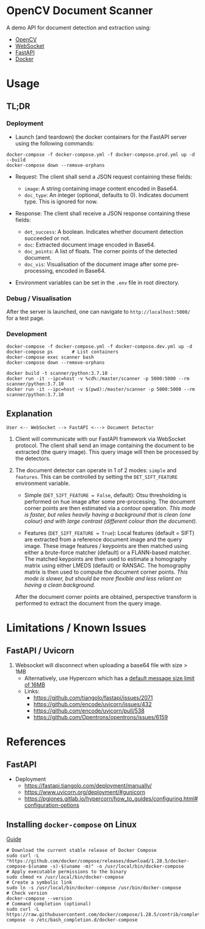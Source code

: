 # OpenCV Document Scanner

A demo API for document detection and extraction using:
* [OpenCV](https://docs.opencv.org/master/)
* [WebSocket](https://developer.mozilla.org/en-US/docs/Web/API/WebSockets_API)
* [FastAPI](https://fastapi.tiangolo.com/advanced/websockets/)
* [Docker](https://docs.docker.com/reference/)


# Usage

## TL;DR

### Deployment

* Launch (and teardown) the docker containers for the FastAPI server using the following commands:
```shell script
docker-compose -f docker-compose.yml -f docker-compose.prod.yml up -d --build
docker-compose down --remove-orphans
```

* Request: The client shall send a JSON request containing these fields:
    
    * `image`: A string containing image content encoded in Base64.
    * `doc_type`: An integer (optional, defaults to 0).
        Indicates document type. This is ignored for now.

* Response: The client shall receive a JSON response containing these fields:
    
    * `det_success`: A boolean. Indicates whether document detection succeeded or not.
    * `doc`: Extracted document image encoded in Base64.
    * `doc_points`: A list of floats. The corner points of the detected document.
    * `doc_vis`: Visualisation of the document image after some pre-processing, encoded in Base64.

* Environment variables can be set in the `.env` file in root directory.

### Debug / Visualisation

After the server is launched, one can navigate to `http://localhost:5000/` for a test page.

### Development

```shell script
docker-compose -f docker-compose.yml -f docker-compose.dev.yml up -d
docker-compose ps       # List containers
docker-compose exec scanner bash
docker-compose down --remove-orphans
```
```shell script
docker build -t scanner/python:3.7.10 .
docker run -it --ipc=host -v %cd%:/master/scanner -p 5000:5000 --rm scanner/python:3.7.10
docker run -it --ipc=host -v $(pwd):/master/scanner -p 5000:5000 --rm scanner/python:3.7.10
```

## Explanation
```
User <-- WebSocket --> FastAPI <---> Document Detector
```

1. Client will communicate with our FastAPI framework via WebSocket protocol.
The client shall send an image containing the document to be extracted (the query image).
This query image will then be processed by the detectors.

2. The document detector can operate in 1 of 2 modes: `simple` and `features`. 
This can be controlled by setting the `DET_SIFT_FEATURE` environment variable.

    * Simple (`DET_SIFT_FEATURE = False`, default): 
    Otsu thresholding is performed on hue image after some pre-processing. 
    The document corner points are then estimated via a contour operation.
    _This mode is faster, but relies heavily having a background that is clean (one colour) 
    and with large contrast (different colour than the document)._
    
    * Features (`DET_SIFT_FEATURE = True`): 
    Local features (default = SIFT) are extracted from a reference document image and the query image.
    These image features / keypoints are then matched using either a brute-force matcher (default) or a FLANN-based matcher.
    The matched keypoints are then used to estimate a homography matrix using either LMEDS (default) or RANSAC.
    The homography matrix is then used to compute the document corner points.
    _This mode is slower, but should be more flexible and less reliant on having a clean background._

    After the document corner points are obtained, perspective transform is performed to extract the document 
    from the query image.


# Limitations / Known Issues

## FastAPI / Uvicorn

1. Websocket will disconnect when uploading a base64 file with size > 1MB
    * Alternatively, use Hypercorn which has a [default message size limit of 16MB](
        https://pgjones.gitlab.io/hypercorn/discussion/dos_mitigations.html#large-websocket-message)
    * Links:
        * https://github.com/tiangolo/fastapi/issues/2071
        * https://github.com/encode/uvicorn/issues/432
        * https://github.com/encode/uvicorn/pull/538
        * https://github.com/Opentrons/opentrons/issues/6159


# References

## FastAPI

* Deployment
    * https://fastapi.tiangolo.com/deployment/manually/
    * https://www.uvicorn.org/deployment/#gunicorn
    * https://pgjones.gitlab.io/hypercorn/how_to_guides/configuring.html#configuration-options

## Installing `docker-compose` on Linux

[Guide](https://docs.docker.com/compose/install/)

```shell script
# Download the current stable release of Docker Compose
sudo curl -L "https://github.com/docker/compose/releases/download/1.28.5/docker-compose-$(uname -s)-$(uname -m)" -o /usr/local/bin/docker-compose
# Apply executable permissions to the binary
sudo chmod +x /usr/local/bin/docker-compose
# Create a symbolic link
sudo ln -s /usr/local/bin/docker-compose /usr/bin/docker-compose
# Check version
docker-compose --version
# Command completion (optional)
sudo curl -L https://raw.githubusercontent.com/docker/compose/1.28.5/contrib/completion/bash/docker-compose -o /etc/bash_completion.d/docker-compose
```
